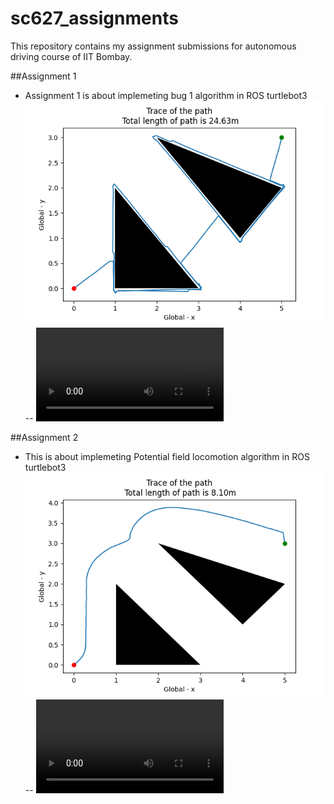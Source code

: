 # sc627_assignments
This repository contains my assignment submissions for autonomous driving course of IIT Bombay. 

##Assignment 1
- Assignment 1 is about implemeting bug 1 algorithm in ROS turtlebot3
![Trace generated](https://github.com/DontamsettiHemanth/sc627_assignments/blob/master/assignment_1/WorkingROS.png "Bug_1 trace")
-- ![motion video of trace of the turtlebot3 ](https://github.com/DontamsettiHemanth/sc627_assignments/blob/master/assignment_1/bug_1motion_ROS.mp4)

##Assignment 2
- This is about implemeting Potential field locomotion algorithm in ROS turtlebot3 ![Trace generated](https://github.com/DontamsettiHemanth/sc627_assignments/blob/master/assignment_2/WorkingROS.png "Potential field trace")
-- ![motion video of trace of the turtlebot3 ](https://github.com/DontamsettiHemanth/sc627_assignments/blob/master/assignment_2/motion_ROS.mp4)
